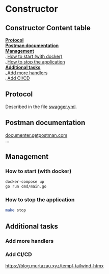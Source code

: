 # Constructor

## **Constructor Content table**  

[**Protocol**](#protocol)  
[**Postman documentation**](#postman-documentation)  
[**Management**](#management)  
&dlcorn;[How to start (with docker)](#how-to-start-with-docker)  
&dlcorn;[How to stop the application](#how-to-stop-the-application)  
[**Additional tasks**](#additional-tasks)  
&dlcorn;[Add more handlers](#add-more-handlers)  
&dlcorn;[Add CI/CD](#add-cicd)  

## Protocol

Described in the file [swagger.yml](docs/swagger.yml).

## Postman documentation
[documenter.getpostman.com](https://documenter.getpostman.com/view/26679053/2sA3BkbYW6)  
...

## Management

### How to start (with docker)

```bash
docker-compose up  
go run cmd/main.go
```

### How to stop the application

```bash
make stop
```

## Additional tasks

### Add more handlers
### Add CI/CD


https://blog.murtazau.xyz/templ-tailwind-htmx
